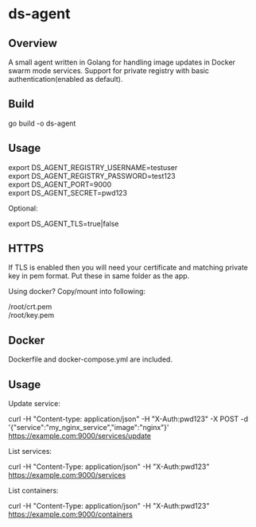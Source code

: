 # ds-agent

Overview
---
A small agent written in Golang for handling image updates in Docker swarm mode services. Support for private registry with basic authentication(enabled as default). 

Build
---

go build -o ds-agent 

Usage
---

export DS_AGENT_REGISTRY_USERNAME=testuser  
export DS_AGENT_REGISTRY_PASSWORD=test123   
export DS_AGENT_PORT=9000  
export DS_AGENT_SECRET=pwd123

Optional:

export DS_AGENT_TLS=true|false


HTTPS
---

If TLS is enabled then you will need your certificate and matching private key in pem format. Put these in same folder as the app.

Using docker? Copy/mount into following:   

/root/crt.pem  
/root/key.pem

Docker
---
Dockerfile and docker-compose.yml are included.

Usage
---

Update service:

curl -H "Content-type: application/json" -H "X-Auth:pwd123" -X POST -d '{"service":"my_nginx_service","image":"nginx"}'  https://example.com:9000/services/update

List services:

curl -H "Content-Type: application/json" -H "X-Auth:pwd123"  https://example.com:9000/services

List containers:

curl -H "Content-Type: application/json" -H "X-Auth:pwd123"  https://example.com:9000/containers
